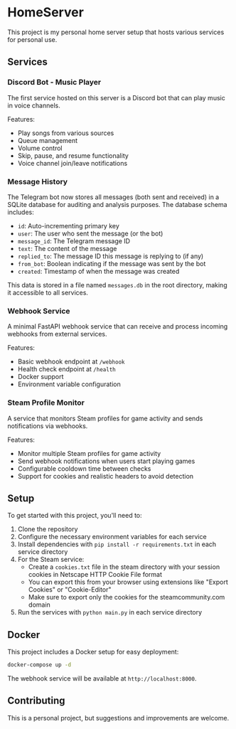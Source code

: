 # HomeServer

This project is my personal home server setup that hosts various services for personal use.

## Services

### Discord Bot - Music Player

The first service hosted on this server is a Discord bot that can play music in voice channels. 

Features:
- Play songs from various sources
- Queue management
- Volume control
- Skip, pause, and resume functionality
- Voice channel join/leave notifications

### Message History

The Telegram bot now stores all messages (both sent and received) in a SQLite database for auditing and analysis purposes. The database schema includes:
- `id`: Auto-incrementing primary key
- `user`: The user who sent the message (or the bot)
- `message_id`: The Telegram message ID
- `text`: The content of the message
- `replied_to`: The message ID this message is replying to (if any)
- `from_bot`: Boolean indicating if the message was sent by the bot
- `created`: Timestamp of when the message was created

This data is stored in a file named `messages.db` in the root directory, making it accessible to all services.

### Webhook Service

A minimal FastAPI webhook service that can receive and process incoming webhooks from external services.

Features:
- Basic webhook endpoint at `/webhook`
- Health check endpoint at `/health`
- Docker support
- Environment variable configuration

### Steam Profile Monitor

A service that monitors Steam profiles for game activity and sends notifications via webhooks.

Features:
- Monitor multiple Steam profiles for game activity
- Send webhook notifications when users start playing games
- Configurable cooldown time between checks
- Support for cookies and realistic headers to avoid detection

## Setup

To get started with this project, you'll need to:

1. Clone the repository
2. Configure the necessary environment variables for each service
3. Install dependencies with `pip install -r requirements.txt` in each service directory
4. For the Steam service:
   - Create a `cookies.txt` file in the steam directory with your session cookies in Netscape HTTP Cookie File format
   - You can export this from your browser using extensions like "Export Cookies" or "Cookie-Editor"
   - Make sure to export only the cookies for the steamcommunity.com domain
5. Run the services with `python main.py` in each service directory

## Docker

This project includes a Docker setup for easy deployment:

```bash
docker-compose up -d
```

The webhook service will be available at `http://localhost:8000`.

## Contributing

This is a personal project, but suggestions and improvements are welcome.